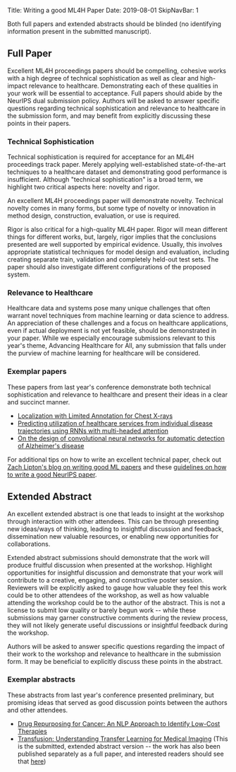 Title: Writing a good ML4H Paper
Date: 2019-08-01
SkipNavBar: 1

Both full papers and extended abstracts should be blinded (no identifying information present in the submitted manuscript).

Full Paper
----------

Excellent ML4H proceedings papers should be compelling, cohesive works with a high degree of technical sophistication as well as clear and high-impact relevance to healthcare. Demonstrating each of these qualities in your work will be essential to acceptance. Full papers should abide by the NeurIPS dual submission policy. Authors will be asked to answer specific questions regarding technical sophistication and relevance to healthcare in the submission form, and may benefit from explicitly discussing these points in their papers.

### Technical Sophistication

Technical sophistication is required for acceptance for an ML4H proceedings track paper. Merely applying well-established state-of-the-art techniques to a healthcare dataset and demonstrating good performance is insufficient. Although "technical sophistication" is a broad term, we highlight two critical aspects here: novelty and rigor.

An excellent ML4H proceedings paper will demonstrate novelty. Technical novelty comes in many forms, but some type of novelty or innovation in method design, construction, evaluation, or use is required.

Rigor is also critical for a high-quality ML4H paper. Rigor will mean different things for different works, but, largely, rigor implies that the conclusions presented are well supported by empirical evidence. Usually, this involves appropriate statistical techniques for model design and evaluation, including creating separate train, validation and completely held-out test sets. The paper should also investigate different configurations of the proposed system.

### Relevance to Healthcare

Healthcare data and systems pose many unique challenges that often warrant novel techniques from machine learning or data science to address. An appreciation of these challenges and a focus on healthcare applications, even if actual deployment is not yet feasible, should be demonstrated in your paper. While we especially encourage submissions relevant to this year's theme, Advancing Healthcare for All, any submission that falls under the purview of machine learning for healthcare will be considered.

### Exemplar papers

These papers from last year's conference demonstrate both technical sophistication and relevance to healthcare and present their ideas in a clear and succinct manner.

-   [Localization with Limited Annotation for Chest X-rays](https://ml4health.github.io/2019/pdf/73_ml4h_preprint.pdf)
-   [Predicting utilization of healthcare services from individual disease trajectories using RNNs with multi-headed attention](https://ml4health.github.io/2019/pdf/124_ml4h_preprint.pdf)
-   [On the design of convolutional neural networks for automatic detection of Alzheimer's disease](https://ml4health.github.io/2019/pdf/233_ml4h_preprint.pdf)

For additional tips on how to write an excellent technical paper, check out [Zach Lipton's blog on writing good ML papers](http://approximatelycorrect.com/2018/01/29/heuristics-technical-scientific-writing-machine-learning-perspective/) and these [guidelines on how to write a good NeurIPS paper](https://nips.cc/Conferences/2015/PaperInformation/EvaluationCriteria).

Extended Abstract
-----------------

An excellent extended abstract is one that leads to insight at the workshop through interaction with other attendees. This can be through presenting new ideas/ways of thinking, leading to insightful discussion and feedback, dissemination new valuable resources, or enabling new opportunities for collaborations.

Extended abstract submissions should demonstrate that the work will produce fruitful discussion when presented at the workshop. Highlight opportunities for insightful discussion and demonstrate that your work will contribute to a creative, engaging, and constructive poster session. Reviewers will be explicitly asked to gauge how valuable they feel this work could be to other attendees of the workshop, as well as how valuable attending the workshop could be to the author of the abstract. This is not a license to submit low quality or barely begun work -- while these submissions may garner constructive comments during the review process, they will not likely generate useful discussions or insightful feedback during the workshop.

Authors will be asked to answer specific questions regarding the impact of their work to the workshop and relevance to healthcare in the submission form. It may be beneficial to explicitly discuss these points in the abstract.

### Exemplar abstracts

These abstracts from last year's conference presented preliminary, but promising ideas that served as good discussion points between the authors and other attendees.

-   [Drug Repurposing for Cancer: An NLP Approach to Identify Low-Cost Therapies](https://arxiv.org/pdf/1911.07819.pdf)
-   [Transfusion: Understanding Transfer Learning for Medical Imaging](https://drive.google.com/drive/folders/1-2g_8g-d7RzPNB40MPOGlkmSVLSydmco?usp=sharing) (This is the submitted, extended abstract version -- the work has also been published separately as a full paper, and interested readers should see that [here](https://arxiv.org/abs/1902.07208))